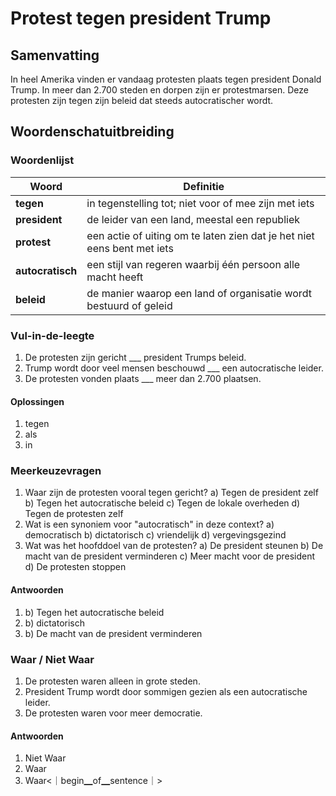 # Protest tegen president Trump

## Samenvatting
In heel Amerika vinden er vandaag protesten plaats tegen president Donald Trump. In meer dan 2.700 steden en dorpen zijn er protestmarsen. Deze protesten zijn tegen zijn beleid dat steeds autocratischer wordt.

## Woordenschatuitbreiding

### Woordenlijst

| Woord | Definitie |
|-------|-----------|
| **tegen** | in tegenstelling tot; niet voor of mee zijn met iets |
| **president** | de leider van een land, meestal een republiek |
| **protest** | een actie of uiting om te laten zien dat je het niet eens bent met iets |
| **autocratisch** | een stijl van regeren waarbij één persoon alle macht heeft |
| **beleid** | de manier waarop een land of organisatie wordt bestuurd of geleid |

### Vul-in-de-leegte
1. De protesten zijn gericht ___ president Trumps beleid.
2. Trump wordt door veel mensen beschouwd ___ een autocratische leider.
3. De protesten vonden plaats ___ meer dan 2.700 plaatsen.

#### Oplossingen
1. tegen
2. als
3. in

### Meerkeuzevragen
1. Waar zijn de protesten vooral tegen gericht?
   a) Tegen de president zelf
   b) Tegen het autocratische beleid
   c) Tegen de lokale overheden
   d) Tegen de protesten zelf
2. Wat is een synoniem voor "autocratisch" in deze context?
   a) democratisch
   b) dictatorisch
   c) vriendelijk
   d) vergevingsgezind
3. Wat was het hoofddoel van de protesten?
   a) De president steunen
   b) De macht van de president verminderen
   c) Meer macht voor de president
   d) De protesten stoppen

#### Antwoorden
1. b) Tegen het autocratische beleid
2. b) dictatorisch
3. b) De macht van de president verminderen

### Waar / Niet Waar
1. De protesten waren alleen in grote steden.
2. President Trump wordt door sommigen gezien als een autocratische leider.
3. De protesten waren voor meer democratie.

#### Antwoorden
1. Niet Waar
2. Waar
3. Waar<｜begin▁of▁sentence｜>